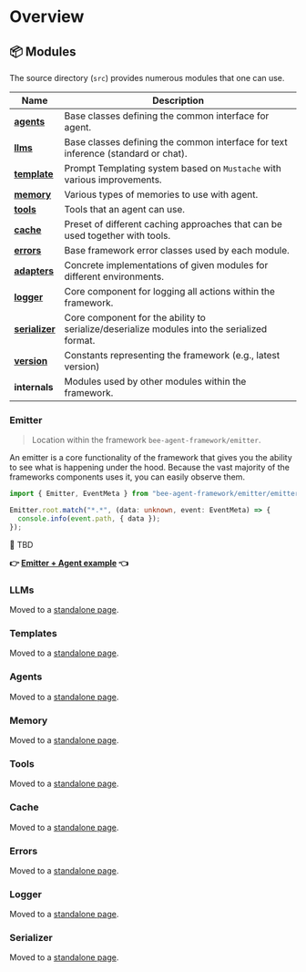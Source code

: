 # Overview

## 📦 Modules

The source directory (`src`) provides numerous modules that one can use.

| Name                                              | Description                                                                                 |
| ------------------------------------------------- | ------------------------------------------------------------------------------------------- |
| [**agents**](./agents.md)                         | Base classes defining the common interface for agent.                                       |
| [**llms**](./llms.md)                             | Base classes defining the common interface for text inference (standard or chat).           |
| [**template**](./templates.md)                    | Prompt Templating system based on `Mustache` with various improvements.                     |
| [**memory**](./memory.md)                         | Various types of memories to use with agent.                                                |
| [**tools**](./tools.md)                           | Tools that an agent can use.                                                                |
| [**cache**](./cache.md)                           | Preset of different caching approaches that can be used together with tools.                |
| [**errors**](./errors.md)                         | Base framework error classes used by each module.                                           |
| [**adapters**](./docs/llms.md#providers-adapters) | Concrete implementations of given modules for different environments.                       |
| [**logger**](./logger.md)                         | Core component for logging all actions within the framework.                                |
| [**serializer**](./serialization.md)              | Core component for the ability to serialize/deserialize modules into the serialized format. |
| [**version**](./version.md)                       | Constants representing the framework (e.g., latest version)                                 |
| **internals**                                     | Modules used by other modules within the framework.                                         |

### Emitter

> Location within the framework `bee-agent-framework/emitter`.

An emitter is a core functionality of the framework that gives you the ability to see what is happening under the hood. Because the vast majority of the frameworks components uses it, you can easily observe them.

```ts
import { Emitter, EventMeta } from "bee-agent-framework/emitter/emitter";

Emitter.root.match("*.*", (data: unknown, event: EventMeta) => {
  console.info(event.path, { data });
});
```

🚧 TBD

**👉 [Emitter + Agent example](../examples/agents/bee.ts) 👈**

### LLMs

Moved to a [standalone page](./llms.md).

### Templates

Moved to a [standalone page](./templates.md).

### Agents

Moved to a [standalone page](./agents.md).

### Memory

Moved to a [standalone page](./memory.md).

### Tools

Moved to a [standalone page](./tools.md).

### Cache

Moved to a [standalone page](./cache.md).

### Errors

Moved to a [standalone page](./errors.md).

### Logger

Moved to a [standalone page](./logger.md).

### Serializer

Moved to a [standalone page](./serialization.md).
